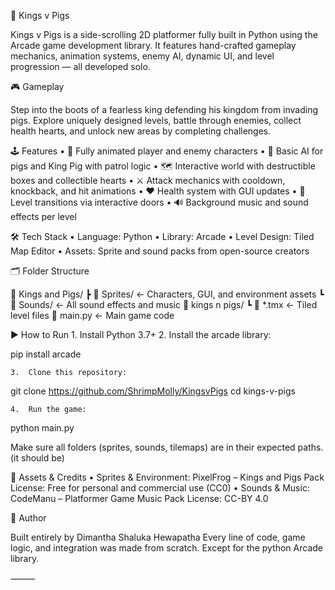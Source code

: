 🏰 Kings v Pigs

Kings v Pigs is a side-scrolling 2D platformer fully built in Python using the Arcade game development library. It features hand-crafted gameplay mechanics, animation systems, enemy AI, dynamic UI, and level progression — all developed solo.

🎮 Gameplay

Step into the boots of a fearless king defending his kingdom from invading pigs. Explore uniquely designed levels, battle through enemies, collect health hearts, and unlock new areas by completing challenges.

🕹️ Features
	•	🎨 Fully animated player and enemy characters
	•	🧠 Basic AI for pigs and King Pig with patrol logic
	•	🗺️ Interactive world with destructible boxes and collectible hearts
	•	⚔️ Attack mechanics with cooldown, knockback, and hit animations
	•	❤️ Health system with GUI updates
	•	🚪 Level transitions via interactive doors
	•	🔊 Background music and sound effects per level

🛠️ Tech Stack
	•	Language: Python
	•	Library: Arcade
	•	Level Design: Tiled Map Editor
	•	Assets: Sprite and sound packs from open-source creators

🗂️ Folder Structure

📁 Kings and Pigs/
    ┣ 📁 Sprites/          ← Characters, GUI, and environment assets
    ┗ 📁 Sounds/           ← All sound effects and music
📁 kings n pigs/
    ┗ 📄 *.tmx             ← Tiled level files
📄 main.py                 ← Main game code

▶️ How to Run
	1.	Install Python 3.7+
	2.	Install the arcade library:

pip install arcade


	3.	Clone this repository:

git clone https://github.com/ShrimpMolly/KingsvPigs
cd kings-v-pigs


	4.	Run the game:

python main.py


Make sure all folders (sprites, sounds, tilemaps) are in their expected paths. (it should be)



🎨 Assets & Credits
	•	Sprites & Environment:
PixelFrog – Kings and Pigs Pack
License: Free for personal and commercial use (CC0)
	•	Sounds & Music:
CodeManu – Platformer Game Music Pack
License: CC-BY 4.0

🙌 Author

Built entirely by Dimantha Shaluka Hewapatha
Every line of code, game logic, and integration was made from scratch. Except for the python Arcade library.

⸻
